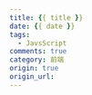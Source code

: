 ```yaml
---
title: {{ title }}
date: {{ date }}
tags:
  - JavsScript
comments: true
category: 前端
origin: true
origin_url:
---
```

<!-- more -->
